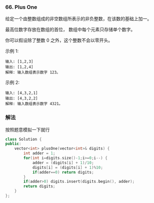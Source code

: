 ### 66. Plus One

给定一个由整数组成的非空数组所表示的非负整数，在该数的基础上加一。

最高位数字存放在数组的首位， 数组中每个元素只存储单个数字。

你可以假设除了整数 0 之外，这个整数不会以零开头。

示例 1:
```
输入: [1,2,3]
输出: [1,2,4]
解释: 输入数组表示数字 123。
```
示例 2:
```
输入: [4,3,2,1]
输出: [4,3,2,2]
解释: 输入数组表示数字 4321。
```

### 解法

按照题意模拟一下就行

```cpp
class Solution {
public:
    vector<int> plusOne(vector<int>& digits) {
        int adder = 1;
        for(int i=digits.size()-1;i>=0;i--) {
            adder = (digits[i] + 1)/10;
            digits[i] = (digits[i] + 1)%10;
            if(adder==0) return digits;
        }
        if(adder>0) digits.insert(digits.begin(), adder);
        return digits;
    }
};
```
